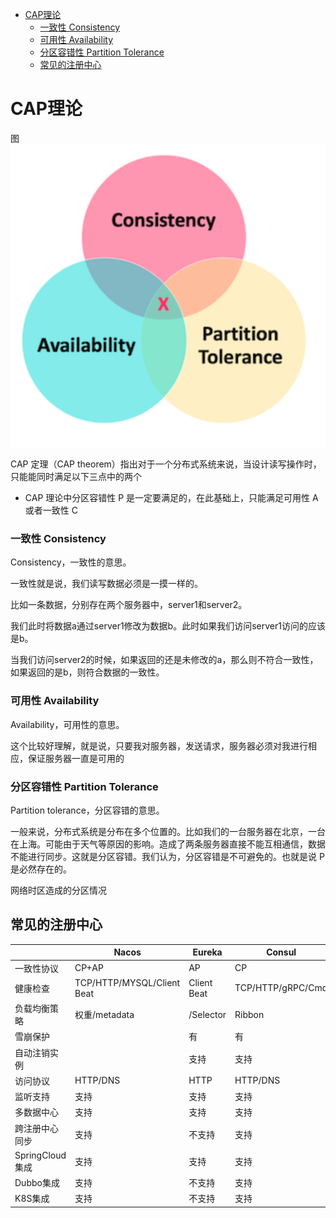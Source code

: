 
* [CAP理论](#cap理论)
  * [一致性 Consistency](#一致性-consistency)
  * [可用性 Availability](#可用性-availability)
  * [分区容错性 Partition Tolerance](#分区容错性-partition-tolerance)
  * [常见的注册中心](#常见的注册中心)

# CAP理论
图
![](../img/分布式相关/cap.png)

CAP 定理（CAP theorem）指出对于一个分布式系统来说，当设计读写操作时，只能能同时满足以下三点中的两个
- CAP 理论中分区容错性 P 是一定要满足的，在此基础上，只能满足可用性 A 或者一致性 C

### 一致性 Consistency

Consistency，一致性的意思。

一致性就是说，我们读写数据必须是一摸一样的。

比如一条数据，分别存在两个服务器中，server1和server2。

我们此时将数据a通过server1修改为数据b。此时如果我们访问server1访问的应该是b。

当我们访问server2的时候，如果返回的还是未修改的a，那么则不符合一致性，如果返回的是b，则符合数据的一致性。
### 可用性 Availability
Availability，可用性的意思。

这个比较好理解，就是说，只要我对服务器，发送请求，服务器必须对我进行相应，保证服务器一直是可用的
### 分区容错性 Partition Tolerance
Partition tolerance，分区容错的意思。

一般来说，分布式系统是分布在多个位置的。比如我们的一台服务器在北京，一台在上海。可能由于天气等原因的影响。造成了两条服务器直接不能互相通信，数据不能进行同步。这就是分区容错。我们认为，分区容错是不可避免的。也就是说 P 是必然存在的。

网络时区造成的分区情况

## 常见的注册中心
| |Nacos|Eureka|Consul|CoreDNS|Zookeeper|
|---|---|---|---|---|---|
|一致性协议|	CP+AP|	AP|	CP|	— |	CP|
|健康检查|	TCP/HTTP/MYSQL/Client Beat|	Client Beat|	TCP/HTTP/gRPC/Cmd|	—	|Keep Alive|
|负载均衡策略|	权重/metadata|/Selector|	Ribbon|	Fabio|	RoundRobin|	— |
|雪崩保护|	|有	|有	|无	|无	|无|
|自动注销实例|	|支持	|支持	|支持	|不支持	|支持|
|访问协议|	HTTP/DNS|	HTTP|	HTTP/DNS|	DNS	|TCP|
|监听支持|	支持|	支持|	支持	|不支持|	支持|
|多数据中心|	支持|	支持	|支持	|不支持|不支持|
|跨注册中心同步|	支持|	不支持|	支持|	不支持|	不支持|
|SpringCloud集成|	支持|	支持|	支持|	不支持|	支持|
|Dubbo集成|	支持|	不支持|	支持|	不支持|	支持|
|K8S集成|	支持|	不支持|	支持|	支持|	不支持|
